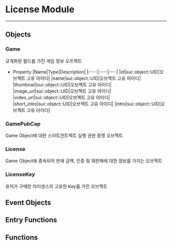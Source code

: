 # License Module
* * *
## Objects
### Game
규격화된 필드를 가진 게임 정보 오프젝트
- Property
|Name|Type|Description|
|:---:|:---:|:---|
|id|sui::object::UID|오브젝트 고유 아이디|
|name|sui::object::UID|오브젝트 고유 아이디|
|thumbnail|sui::object::UID|오브젝트 고유 아이디|
|image_url|sui::object::UID|오브젝트 고유 아이디|
|video_url|sui::object::UID|오브젝트 고유 아이디|
|short_intro|sui::object::UID|오브젝트 고유 아이디|
|intro|sui::object::UID|오브젝트 고유 아이디|


### GamePubCap
Game Object에 대한 스마트컨트렉트 실행 권한 증명 오브젝트
### License
Game Object에 종속되어 판매 금액, 인증 및 재판매에 대한 정보를 가지는 오브젝트
### LicenseKey
유저가 구매한 라이센스의 고유한 Key를 가진 오브젝트

## Event Objects

## Entry Functions
## Functions